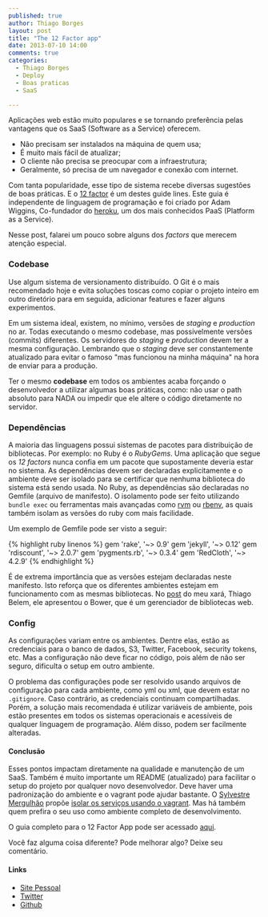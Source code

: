 ```yaml
---
published: true
author: Thiago Borges
layout: post
title: "The 12 Factor app"
date: 2013-07-10 14:00
comments: true
categories:
  - Thiago Borges
  - Deploy
  - Boas praticas
  - SaaS

---
```


Aplicações web estão muito populares e se tornando preferência pelas vantagens que os SaaS (Software as a Service) oferecem.

* Não precisam ser instalados na máquina de quem usa;
* É muito mais fácil de atualizar;
* O cliente não precisa se preocupar com a infraestrutura;
* Geralmente, só precisa de um navegador e conexão com internet.

<!--more-->

Com tanta popularidade, esse tipo de sistema recebe diversas sugestões de boas práticas. E o [12 factor][12factor] é um destes guide lines. Este guia é independente de linguagem de programação e foi criado por Adam Wiggins, Co-fundador do [heroku][], um dos mais conhecidos PaaS (Platform as a Service).

Nesse post, falarei um pouco sobre alguns dos *factors* que merecem atenção especial.

### Codebase

Use algum sistema de versionamento distribuído. O Git é o mais recomendado hoje e evita soluções toscas como copiar o projeto inteiro em outro diretório para em seguida, adicionar features e fazer alguns experimentos.

Em um sistema ideal, existem, no mínimo, versões de _staging_ e _production_ no ar. Todas executando o mesmo codebase, mas possivelmente versões (commits) diferentes. Os servidores do _staging_ e _production_ devem ter a mesma configuração. Lembrando  que o _staging_ deve ser constantemente atualizado para evitar o famoso "mas funcionou na minha máquina" na hora de enviar para a produção.

Ter o mesmo **codebase** em todos os ambientes acaba forçando o desenvolvedor a utilizar algumas boas práticas, como: não usar o path absoluto para NADA ou impedir que ele altere o código diretamente no servidor.


### Dependências

A maioria das linguagens possui sistemas de pacotes para distribuição de bibliotecas. Por exemplo: no Ruby é o _RubyGems_. Uma aplicação que segue os *12 factors* nunca confia em um pacote que supostamente deveria estar no sistema. As dependências devem ser declaradas explicitamente e o ambiente deve ser isolado para se certificar que nenhuma biblioteca do sistema está sendo usada. No Ruby, as dependências são declaradas no Gemfile (arquivo de manifesto). O isolamento pode ser feito utilizando `bundle exec` ou ferramentas mais avançadas como [rvm][] ou [rbenv][], as quais também isolam as versões do ruby com mais facilidade.

Um exemplo de Gemfile pode ser visto a seguir:

{% highlight ruby linenos %}
gem 'rake', '~> 0.9'
gem 'jekyll', '~> 0.12'
gem 'rdiscount', '~> 2.0.7'
gem 'pygments.rb', '~> 0.3.4'
gem 'RedCloth', '~> 4.2.9'
{% endhighlight %}

É de extrema importância que as versões estejam declaradas neste manifesto. Isto reforça que os diferentes ambientes estejam em funcionamento com as mesmas bibliotecas. No [post][post-bower] do meu xará, Thiago Belem, ele apresentou o Bower, que é um gerenciador de bibliotecas web.


### Config

As configurações variam entre os ambientes. Dentre elas, estão as credenciais para o banco de dados, S3, Twitter, Facebook, security tokens, etc. Mas a configuração não deve ficar no código, pois além de não ser seguro, dificulta o setup em outro ambiente.

O problema das configurações pode ser resolvido usando arquivos de configuração para cada ambiente, como yml ou xml, que devem estar no `.gitignore`. Caso contrário, as credenciais continuam compartilhadas. Porém, a solução mais recomendada é utilizar variáveis de ambiente, pois estão presentes em todos os sistemas operacionais e acessíveis de qualquer linguagem de programação. Além disso, podem ser facilmente alteradas.

#### Conclusão

Esses pontos impactam diretamente na qualidade e manutenção de um SaaS. Também é muito importante um README (atualizado) para facilitar o setup do projeto por qualquer novo desenvolvedor. Deve haver uma padronização do ambiente e o vagrant pode ajudar bastante. O [Sylvestre Mergulhão][sm] propõe [isolar os serviços usando o vagrant][post-sm]. Mas há também quem prefira o seu uso como ambiente completo de desenvolvimento.

O guia completo para o 12 Factor App pode ser acessado [aqui][12factor].

Você faz alguma coisa diferente? Pode melhorar algo? Deixe seu comentário.

#### Links

- [Site Pessoal](http://www.thiagoborg.es)
- [Twitter](http://twitter.com/tgabrielborges)
- [Github](https://github.com/thiagogabriel)

[12factor]: http://12factor.net/
[heroku]: http://heroku.com/
[rvm]: https://rvm.io/
[rbenv]: https://github.com/sstephenson/rbenv
[post-bower]: http://helabs.com.br/blog/2013/07/08/gerenciando-assets-com-o-bower/
[sm]: http://www.twitter.com/smergulhao
[post-sm]: http://helabs.com.br/blog/2013/03/05/seu-ambiente-de-trabalho-mais-limpo-usando-vagrant/
